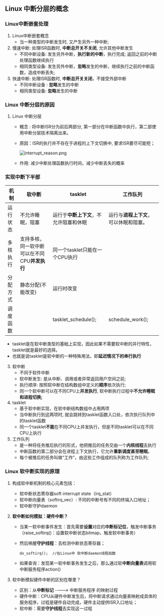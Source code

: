 ## Linux 中断分层的概念

### Linux中断嵌套处理

1. Linux中断嵌套概念
   + 当一种类型的中断发生时, 又产生另外一种中断;
2. 慢速中断: 处理ISR函数时, **中断总开关不关闭**, 允许其他中断发生
   + 不同中断设备: 发生另外中断，**执行新的中断**，执行完成; 返回之前的中断处理函数继续执行
   + 相同类型设备: 发生另外中断，**忽略**发生的中断，继续执行之前的中断函数，造成中断丢失;
3. 快速中断:  处理ISR函数时, **中断总开关关闭**，不接受外部中断
   + 不同中断设备 : **忽略**发生的中断
   + 相同类型设备:  **忽略**发生的中断

### Linux 中断分层的原因

1. Linux 中断分层
   + 概念 : 将中断ISR分为前后两部分, 第一部分在中断函数中执行，第二部使用中断分层技术隔离出来。
   
   + 原因：ISR的执行并不存在于进程的上下文切换中, 要求ISR要尽可能短；
   
     ![interrupt_reason.png](https://github.com/quronghui/Embedded-written-reference/blob/master/OS/photo/interrupt_reason.png)
   
   + 作用: 减少中断处理函数执行时间，减少中断丢失的概率

### 实现中断下半部

| 机制     | 软中断                                        | tasklet                                | 工作队列                               |
| -------- | --------------------------------------------- | -------------------------------------- | -------------------------------------- |
| 运行状态 | 不允许睡眠，阻塞                              | 运行于**中断上下文**，不允许阻塞和休眠 | 运行与**进程上下文**，可以休眠和阻塞。 |
| 多核执行 | 支持多核，同一软中断可以在不同CPU**并发执行** | 同一个tasklet只能在一个CPU执行         |                                        |
| 分配方式 | 静态分配(不能改变)                            | 运行时改变                             |                                        |
| 调度函数 |                                               | tasklet_schedule();                    | schedule_work();                       |

+ tasklet是在软中断类型的基础上实现，因此如果不需要软中断的并行特性，tasklet就是最好的选择。
+ 也就是说tasklet是软中断的一种特殊用法，即**延迟情况下的串行执行**

3. 软中断
   + 不同于软件中断
   + 软中断发生: 是从中断、调用或者异常返回用户空间之前; 
   + 执行顺序: 按照软中断在结构数组中定义的**顺序**依次执行;
   + 同一个软中断可以在不同CPU上**并发执行**, 软中断执行过程中**不允许睡眠和进程切换;**
2. tasklet
   + 基于软中断实现，在软中断结构数组中占用两项
   + 当中断执行到这两项时, 就会跳转到tasklet函数入口处，依次执行队列中的tasklet函数
   + 同一个tasklet**不能**在不同CPU上并发执行，但是不同tasklet可以在不同CPU上执行
3. 工作队列
   + 是一种将任务推后执行的形式，他把推后的任务交由一个**内核线程**去执行
   + 中断函数的第二部分会在进程上下文执行，它允许**重新调度甚至睡眠**。
   + 每个被推后的任务叫做“工作”，由这些工作组成的队列称为工作队列;

### Linux 软中断实现的原理

1. 构成软中断机制的核心元素包括：

   - 软中断状态寄存器soft interrupt state（irq_stat）
   - 软中断向量表（softirq_vec）: 不同的中断号有不同的终端入口地址；
   - 软中断守护daemon

2. **软中断如何模拟：硬件中断？**

   - 当某一软中断事件发生：首先需要**设置**对应的**中断标记位**，触发中断事务（raise_softirq()：设置软中断状态bitmap，触发软中断事务）

   - 然后唤醒**守护线程**：去检测中断状态寄存器；

     ```
     do_softirq();	//在Linux中 软中断daemon线程函数
     ```

   - 如果查询：发现某一软中断事务发生之后，那么通过软**中断向量表**调用软中断服务程序action()

3. 软中断模拟硬件中断的区别在哪里？

   - 区别：从**中断标记**  ---->   中断服务程序  的映射过程
   - 硬件中断：CPU从硬件中断发生后，将中断请求通过向量表映射成具体的服务程序，过程是硬件自动完成，硬件主动提供ISR入口地址；
   - 软中断：需要**守护线程**去实现这一过程


